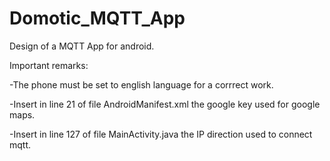 # Domotic_MQTT_App
Design of a MQTT App for android.

Important remarks:

-The phone must be set to english language for a corrrect work.

-Insert in line 21 of file AndroidManifest.xml the google key used for google maps.

-Insert in line 127 of file MainActivity.java the IP direction used to connect mqtt.
